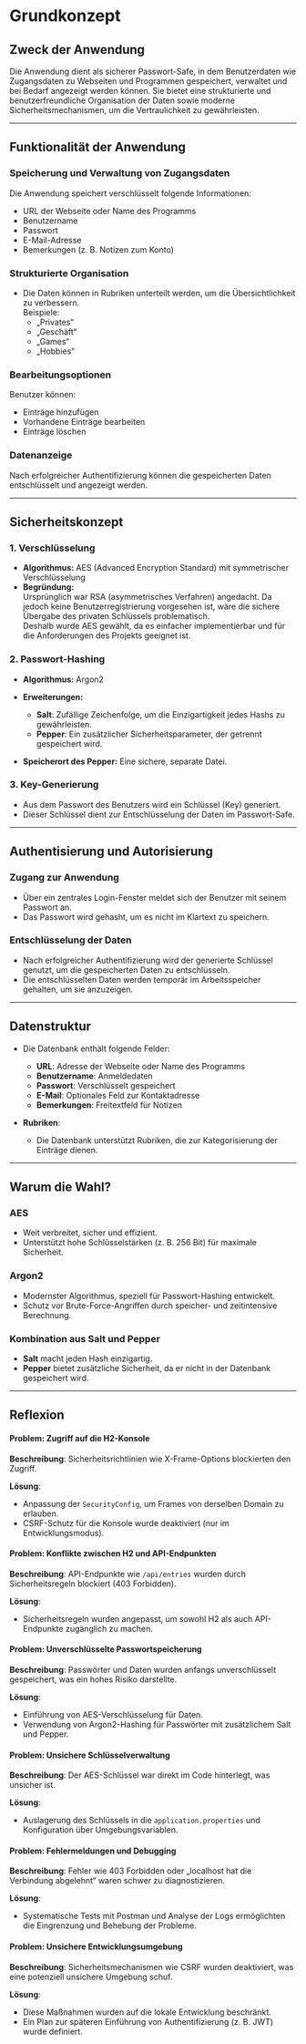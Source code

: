 # **Grundkonzept**

## **Zweck der Anwendung**
Die Anwendung dient als sicherer Passwort-Safe, in dem Benutzerdaten wie Zugangsdaten zu Webseiten und Programmen gespeichert, verwaltet und bei Bedarf angezeigt werden können. Sie bietet eine strukturierte und benutzerfreundliche Organisation der Daten sowie moderne Sicherheitsmechanismen, um die Vertraulichkeit zu gewährleisten.

---

## **Funktionalität der Anwendung**

### **Speicherung und Verwaltung von Zugangsdaten**
Die Anwendung speichert verschlüsselt folgende Informationen:
- URL der Webseite oder Name des Programms  
- Benutzername  
- Passwort  
- E-Mail-Adresse  
- Bemerkungen (z. B. Notizen zum Konto)  

### **Strukturierte Organisation**
- Die Daten können in Rubriken unterteilt werden, um die Übersichtlichkeit zu verbessern.  
  Beispiele:  
  - „Privates“  
  - „Geschäft“  
  - „Games“  
  - „Hobbies“  

### **Bearbeitungsoptionen**
Benutzer können:
- Einträge hinzufügen  
- Vorhandene Einträge bearbeiten  
- Einträge löschen  

### **Datenanzeige**
Nach erfolgreicher Authentifizierung können die gespeicherten Daten entschlüsselt und angezeigt werden.

---

## **Sicherheitskonzept**

### **1. Verschlüsselung**
- **Algorithmus:** AES (Advanced Encryption Standard) mit symmetrischer Verschlüsselung  
- **Begründung:**  
  Ursprünglich war RSA (asymmetrisches Verfahren) angedacht. Da jedoch keine Benutzerregistrierung vorgesehen ist, wäre die sichere Übergabe des privaten Schlüssels problematisch.  
  Deshalb wurde AES gewählt, da es einfacher implementierbar und für die Anforderungen des Projekts geeignet ist.

### **2. Passwort-Hashing**
- **Algorithmus:** Argon2  
- **Erweiterungen:**  
  - **Salt**: Zufällige Zeichenfolge, um die Einzigartigkeit jedes Hashs zu gewährleisten.  
  - **Pepper**: Ein zusätzlicher Sicherheitsparameter, der getrennt gespeichert wird.  

- **Speicherort des Pepper:** Eine sichere, separate Datei.

### **3. Key-Generierung**
- Aus dem Passwort des Benutzers wird ein Schlüssel (Key) generiert.  
- Dieser Schlüssel dient zur Entschlüsselung der Daten im Passwort-Safe.

---

## **Authentisierung und Autorisierung**

### **Zugang zur Anwendung**
- Über ein zentrales Login-Fenster meldet sich der Benutzer mit seinem Passwort an.  
- Das Passwort wird gehasht, um es nicht im Klartext zu speichern.  

### **Entschlüsselung der Daten**
- Nach erfolgreicher Authentifizierung wird der generierte Schlüssel genutzt, um die gespeicherten Daten zu entschlüsseln.  
- Die entschlüsselten Daten werden temporär im Arbeitsspeicher gehalten, um sie anzuzeigen.

---

## **Datenstruktur**

- Die Datenbank enthält folgende Felder:  
  - **URL**: Adresse der Webseite oder Name des Programms  
  - **Benutzername**: Anmeldedaten  
  - **Passwort**: Verschlüsselt gespeichert  
  - **E-Mail**: Optionales Feld zur Kontaktadresse  
  - **Bemerkungen**: Freitextfeld für Notizen  

- **Rubriken**:  
  - Die Datenbank unterstützt Rubriken, die zur Kategorisierung der Einträge dienen.  

---

## **Warum die Wahl?**

### **AES**
- Weit verbreitet, sicher und effizient.  
- Unterstützt hohe Schlüsselstärken (z. B. 256 Bit) für maximale Sicherheit.  

### **Argon2**
- Modernster Algorithmus, speziell für Passwort-Hashing entwickelt.  
- Schutz vor Brute-Force-Angriffen durch speicher- und zeitintensive Berechnung.  

### **Kombination aus Salt und Pepper**
- **Salt** macht jeden Hash einzigartig.  
- **Pepper** bietet zusätzliche Sicherheit, da er nicht in der Datenbank gespeichert wird.

---

## **Reflexion**

#### **Problem: Zugriff auf die H2-Konsole**
**Beschreibung**: Sicherheitsrichtlinien wie X-Frame-Options blockierten den Zugriff.

**Lösung**:
- Anpassung der `SecurityConfig`, um Frames von derselben Domain zu erlauben.
- CSRF-Schutz für die Konsole wurde deaktiviert (nur im Entwicklungsmodus).

#### **Problem: Konflikte zwischen H2 und API-Endpunkten**
**Beschreibung**: API-Endpunkte wie `/api/entries` wurden durch Sicherheitsregeln blockiert (403 Forbidden).

**Lösung**:
- Sicherheitsregeln wurden angepasst, um sowohl H2 als auch API-Endpunkte zugänglich zu machen.

#### **Problem: Unverschlüsselte Passwortspeicherung**
**Beschreibung**: Passwörter und Daten wurden anfangs unverschlüsselt gespeichert, was ein hohes Risiko darstellte.

**Lösung**:
- Einführung von AES-Verschlüsselung für Daten.
- Verwendung von Argon2-Hashing für Passwörter mit zusätzlichem Salt und Pepper.

#### **Problem: Unsichere Schlüsselverwaltung**
**Beschreibung**: Der AES-Schlüssel war direkt im Code hinterlegt, was unsicher ist.

**Lösung**:
- Auslagerung des Schlüssels in die `application.properties` und Konfiguration über Umgebungsvariablen.

#### **Problem: Fehlermeldungen und Debugging**
**Beschreibung**: Fehler wie 403 Forbidden oder „localhost hat die Verbindung abgelehnt“ waren schwer zu diagnostizieren.

**Lösung**:
- Systematische Tests mit Postman und Analyse der Logs ermöglichten die Eingrenzung und Behebung der Probleme.

#### **Problem: Unsichere Entwicklungsumgebung**
**Beschreibung**: Sicherheitsmechanismen wie CSRF wurden deaktiviert, was eine potenziell unsichere Umgebung schuf.

**Lösung**:
- Diese Maßnahmen wurden auf die lokale Entwicklung beschränkt.
- Ein Plan zur späteren Einführung von Authentifizierung (z. B. JWT) wurde definiert.


